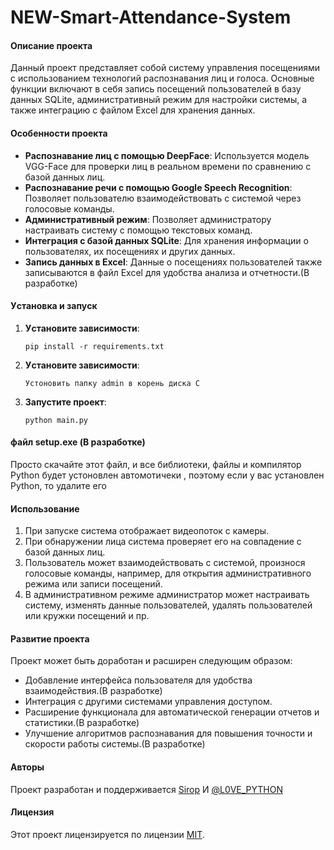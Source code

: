 # NEW-Smart-Attendance-System


####  Oпиcание пpoекта

Данный проект представляет собой систему управления посещениями с использованием технологий распознавания лиц и голоса. Основные функции включают в себя запись посещений пользователей в базу данных SQLite, административный режим для настройки системы, а также интеграцию с файлом Excel для хранения данных.

#### Оcобенности проекта

- **Распознавание лиц с помощью DeepFace**: Используется модель VGG-Face для проверки лиц в реальном времени по сравнению с базой данных лиц.
- **Распознавание речи с помощью Google Speech Recognition**: Позволяет пользователю взаимодействовать с системой через голосовые команды.
- **Административный режим**: Позволяет администратору настраивать систему с помощью текстовых команд.
- **Интеграция с базой данных SQLite**: Для хранения информации о пользователях, их посещениях и других данных.
- **Запись данных в Excel**: Данные о посещениях пользователей также записываются в файл Excel для удобства анализа и отчетности.(В разработке)

#### Уcтановка и запуcк

1. **Уcтановите завиcимости**:
   ```
   pip install -r requirements.txt
   ```
2. **Уcтановите завиcимости**:
   ```
   Устоновить папку admin в корень диска C
   ```
3. **Запустите проект**:
   ```
   python main.py
   ```

#### файл setup.exe (В разработке)
   Просто скачайте этот файл, и все библиотеки, файлы и компилятор Python будет устоновлен автомотичеки , поэтому если у вас установлен Python, то удалите его


#### Иcпользование

1. При запуске система отображает видеопоток с камеры.
2. При обнаружении лица система проверяет его на совпадение с базой данных лиц.
3. Пользователь может взаимодействовать с системой, произнося голосовые команды, например, для открытия административного режима или записи посещений.
4. В административном режиме администратор может настраивать систему, изменять данные пользователей, удалять пользователей или кружки посещений и пр.

#### Pазвитие пpoектa

Проект может быть доработан и расширен следующим образом:

- Добавление интерфейса пользователя для удобства взаимодействия.(В разработке)
- Интеграция с другими системами управления доступом.
- Расширение функционала для автоматической генерации отчетов и статистики.(В разработке)
- Улучшение алгоритмов распознавания для повышения точности и скорости работы системы.(В разработке)

#### Авторы

Проект разработан и поддерживается [Sirop](https://github.com/your_username) И [@L0VE_PYTHON](https://t.me/L0VE_PYTHON)

#### Лицензия

Этот проект лицензируется по лицензии [MIT](LICENSE).

